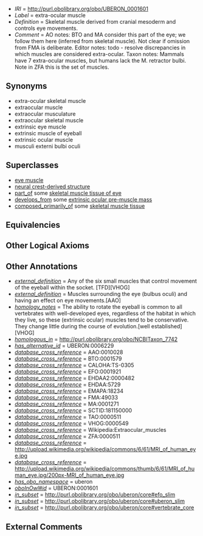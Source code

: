  * *IRI* = http://purl.obolibrary.org/obo/UBERON_0001601
 * *Label* = extra-ocular muscle
 * *Definition* = Skeletal muscle derived from cranial mesoderm and controls eye movements.
 * *Comment* = AO notes: BTO and MA consider this part of the eye; we follow them here (inferred from skeletal muscle). Not clear if omission from FMA is deliberate. Editor notes: todo - resolve discrepancies in which muscles are considered extra-ocular. Taxon notes: Mammals have 7 extra-ocular muscles, but humans lack the M. retractor bulbi. Note in ZFA this is the set of muscles.

## Synonyms

 * extra-ocular skeletal muscle
 * extraocular muscle
 * extraocular musculature
 * extraocular skeletal muscle
 * extrinsic eye muscle
 * extrinsic muscle of eyeball
 * extrinsic ocular muscle
 * musculi externi bulbi oculi

## Superclasses

 * [eye muscle](../../UBERON/77/UBERON_0004277.md)
 * [neural crest-derived structure](../../UBERON/13/UBERON_0010313.md)
 * [part_of](../../BFO/50/BFO_0000050.md) some [skeletal muscle tissue of eye](../../UBERON/69/UBERON_0003269.md)
 * [develops_from](../../RO/02/RO_0002202.md) some [extrinsic ocular pre-muscle mass](../../UBERON/30/UBERON_0006230.md)
 * [composed_primarily_of](../../UBREL/02/UBREL_0000002.md) some [skeletal muscle tissue](../../UBERON/34/UBERON_0001134.md)

## Equivalencies


## Other Logical Axioms


## Other Annotations

 * *[external_definition](../../UBPROP/01/UBPROP_0000001.md)* = Any of the six small muscles that control movement of the eyeball within the socket. [TFD][VHOG]
 * *[external_definition](../../UBPROP/01/UBPROP_0000001.md)* = Muscles surrounding the eye (bulbus oculi) and having an effect on eye movements.[AAO]
 * *[homology_notes](../../UBPROP/03/UBPROP_0000003.md)* = The ability to rotate the eyeball is common to all vertebrates with well-developed eyes, regardless of the habitat in which they live, so these (extrinsic ocular) muscles tend to be conservative. They change little during the course of evolution.[well established][VHOG]
 * *[homologous_in](../../core#homologous/in/core#homologous_in.md)* = http://purl.obolibrary.org/obo/NCBITaxon_7742
 * *[has_alternative_id](../../Id/oboInOwl#hasAlternativeId.md)* = UBERON:0006229
 * *[database_cross_reference](../../ef/oboInOwl#hasDbXref.md)* = AAO:0010028
 * *[database_cross_reference](../../ef/oboInOwl#hasDbXref.md)* = BTO:0001579
 * *[database_cross_reference](../../ef/oboInOwl#hasDbXref.md)* = CALOHA:TS-0305
 * *[database_cross_reference](../../ef/oboInOwl#hasDbXref.md)* = EFO:0001921
 * *[database_cross_reference](../../ef/oboInOwl#hasDbXref.md)* = EHDAA2:0000482
 * *[database_cross_reference](../../ef/oboInOwl#hasDbXref.md)* = EHDAA:5729
 * *[database_cross_reference](../../ef/oboInOwl#hasDbXref.md)* = EMAPA:18234
 * *[database_cross_reference](../../ef/oboInOwl#hasDbXref.md)* = FMA:49033
 * *[database_cross_reference](../../ef/oboInOwl#hasDbXref.md)* = MA:0001271
 * *[database_cross_reference](../../ef/oboInOwl#hasDbXref.md)* = SCTID:181150000
 * *[database_cross_reference](../../ef/oboInOwl#hasDbXref.md)* = TAO:0000511
 * *[database_cross_reference](../../ef/oboInOwl#hasDbXref.md)* = VHOG:0000549
 * *[database_cross_reference](../../ef/oboInOwl#hasDbXref.md)* = Wikipedia:Extraocular_muscles
 * *[database_cross_reference](../../ef/oboInOwl#hasDbXref.md)* = ZFA:0000511
 * *[database_cross_reference](../../ef/oboInOwl#hasDbXref.md)* = http://upload.wikimedia.org/wikipedia/commons/6/61/MRI_of_human_eye.jpg
 * *[database_cross_reference](../../ef/oboInOwl#hasDbXref.md)* = http://upload.wikimedia.org/wikipedia/commons/thumb/6/61/MRI_of_human_eye.jpg/200px-MRI_of_human_eye.jpg
 * *[has_obo_namespace](../../ce/oboInOwl#hasOBONamespace.md)* = uberon
 * *[oboInOwl#id](../../id/oboInOwl#id.md)* = UBERON:0001601
 * *[in_subset](../../et/oboInOwl#inSubset.md)* = http://purl.obolibrary.org/obo/uberon/core#efo_slim
 * *[in_subset](../../et/oboInOwl#inSubset.md)* = http://purl.obolibrary.org/obo/uberon/core#uberon_slim
 * *[in_subset](../../et/oboInOwl#inSubset.md)* = http://purl.obolibrary.org/obo/uberon/core#vertebrate_core

## External Comments


